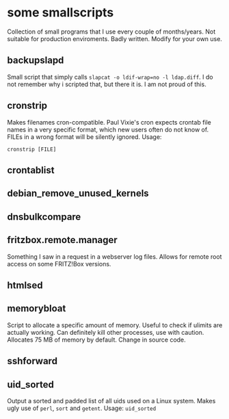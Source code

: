 some smallscripts
============

Collection of small programs that I use every couple of months/years.
Not suitable for production enviroments. Badly written. Modify for your own use.

## backupslapd

Small script that simply calls `slapcat -o ldif-wrap=no -l ldap.diff`. I do not remember why i scripted that, but there it is. I am not proud of this.

## cronstrip

Makes filenames cron-compatible. Paul Vixie's cron expects crontab file names in a very specific format, which new users often do not know of. FILEs in a wrong format will be silently ignored.
Usage:

`cronstrip [FILE]`

## crontablist
## debian_remove_unused_kernels
## dnsbulkcompare
## fritzbox.remote.manager

Something I saw in a request in a webserver log files. Allows for remote root access on some FRITZ!Box versions.

## htmlsed
## memorybloat

Script to allocate a specific amount of memory. Useful to check if ulimits are actually working. Can definitely kill other processes, use with caution. Allocates 75 MB of memory by default. Change in source code.

## sshforward
## uid_sorted

Output a sorted and padded list of all uids used on a Linux system. Makes ugly use of `perl`, `sort` and `getent`.
Usage:
`uid_sorted`
